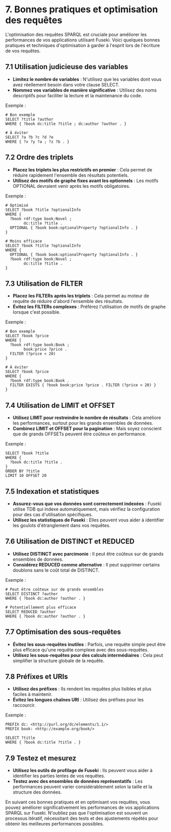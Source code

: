 # 7. Bonnes pratiques et optimisation des requêtes

L'optimisation des requêtes SPARQL est cruciale pour améliorer les performances de vos applications utilisant Fuseki. Voici quelques bonnes pratiques et techniques d'optimisation à garder à l'esprit lors de l'écriture de vos requêtes.

## 7.1 Utilisation judicieuse des variables

- **Limitez le nombre de variables** : N'utilisez que les variables dont vous avez réellement besoin dans votre clause SELECT.
- **Nommez vos variables de manière significative** : Utilisez des noms descriptifs pour faciliter la lecture et la maintenance du code.

Exemple :

```sparql
# Bon exemple
SELECT ?title ?author
WHERE { ?book dc:title ?title ; dc:author ?author . }

# À éviter
SELECT ?a ?b ?c ?d ?e
WHERE { ?x ?y ?a ; ?z ?b . }
```

## 7.2 Ordre des triplets

- **Placez les triplets les plus restrictifs en premier** : Cela permet de réduire rapidement l'ensemble des résultats potentiels.
- **Utilisez des motifs de graphe fixes avant les optionnels** : Les motifs OPTIONAL devraient venir après les motifs obligatoires.

Exemple :

```sparql
# Optimisé
SELECT ?book ?title ?optionalInfo
WHERE {
  ?book rdf:type book:Novel ;
        dc:title ?title .
  OPTIONAL { ?book book:optionalProperty ?optionalInfo . }
}

# Moins efficace
SELECT ?book ?title ?optionalInfo
WHERE {
  OPTIONAL { ?book book:optionalProperty ?optionalInfo . }
  ?book rdf:type book:Novel ;
        dc:title ?title .
}
```

## 7.3 Utilisation de FILTER

- **Placez les FILTERs après les triplets** : Cela permet au moteur de requête de réduire d'abord l'ensemble des résultats.
- **Évitez les FILTERs complexes** : Préférez l'utilisation de motifs de graphe lorsque c'est possible.

Exemple :

```sparql
# Bon exemple
SELECT ?book ?price
WHERE {
  ?book rdf:type book:Book ;
        book:price ?price .
  FILTER (?price < 20)
}

# À éviter
SELECT ?book ?price
WHERE {
  ?book rdf:type book:Book .
  FILTER EXISTS { ?book book:price ?price . FILTER (?price < 20) }
}
```

## 7.4 Utilisation de LIMIT et OFFSET

- **Utilisez LIMIT pour restreindre le nombre de résultats** : Cela améliore les performances, surtout pour les grands ensembles de données.
- **Combinez LIMIT et OFFSET pour la pagination** : Mais soyez conscient que de grands OFFSETs peuvent être coûteux en performance.

Exemple :

```sparql
SELECT ?book ?title
WHERE {
  ?book dc:title ?title .
}
ORDER BY ?title
LIMIT 10 OFFSET 20
```

## 7.5 Indexation et statistiques

- **Assurez-vous que vos données sont correctement indexées** : Fuseki utilise TDB qui indexe automatiquement, mais vérifiez la configuration pour des cas d'utilisation spécifiques.
- **Utilisez les statistiques de Fuseki** : Elles peuvent vous aider à identifier les goulots d'étranglement dans vos requêtes.

## 7.6 Utilisation de DISTINCT et REDUCED

- **Utilisez DISTINCT avec parcimonie** : Il peut être coûteux sur de grands ensembles de données.
- **Considérez REDUCED comme alternative** : Il peut supprimer certains doublons sans le coût total de DISTINCT.

Exemple :

```sparql
# Peut être coûteux sur de grands ensembles
SELECT DISTINCT ?author
WHERE { ?book dc:author ?author . }

# Potentiellement plus efficace
SELECT REDUCED ?author
WHERE { ?book dc:author ?author . }
```

## 7.7 Optimisation des sous-requêtes

- **Évitez les sous-requêtes inutiles** : Parfois, une requête simple peut être plus efficace qu'une requête complexe avec des sous-requêtes.
- **Utilisez les sous-requêtes pour des calculs intermédiaires** : Cela peut simplifier la structure globale de la requête.

## 7.8 Préfixes et URIs

- **Utilisez des préfixes** : Ils rendent les requêtes plus lisibles et plus faciles à maintenir.
- **Évitez les longues chaînes URI** : Utilisez des préfixes pour les raccourcir.

Exemple :

```sparql
PREFIX dc: <http://purl.org/dc/elements/1.1/>
PREFIX book: <http://example.org/book/>

SELECT ?title
WHERE { ?book dc:title ?title . }
```

## 7.9 Testez et mesurez

- **Utilisez les outils de profilage de Fuseki** : Ils peuvent vous aider à identifier les parties lentes de vos requêtes.
- **Testez avec des ensembles de données représentatifs** : Les performances peuvent varier considérablement selon la taille et la structure des données.

En suivant ces bonnes pratiques et en optimisant vos requêtes, vous pouvez améliorer significativement les performances de vos applications SPARQL sur Fuseki. N'oubliez pas que l'optimisation est souvent un processus itératif, nécessitant des tests et des ajustements répétés pour obtenir les meilleures performances possibles.
